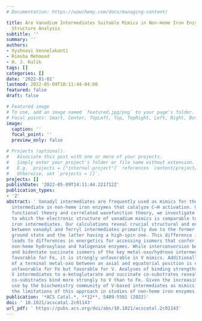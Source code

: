 ```yaml
---
# Documentation: https://wowchemy.com/docs/managing-content/

title: Are Vanadium Intermediates Suitable Mimics in Non-Heme Iron Enzymes? An Electronic
  Structure Analysis
subtitle: ''
summary: ''
authors:
- Vyshnavi Vennelakanti
- Rimsha Mehmood
- H. J. Kulik
tags: []
categories: []
date: '2022-01-01'
lastmod: 2022-05-09T10:11:44-04:00
featured: false
draft: false

# Featured image
# To use, add an image named `featured.jpg/png` to your page's folder.
# Focal points: Smart, Center, TopLeft, Top, TopRight, Left, Right, BottomLeft, Bottom, BottomRight.
image:
  caption: ''
  focal_point: ''
  preview_only: false

# Projects (optional).
#   Associate this post with one or more of your projects.
#   Simply enter your project's folder or file name without extension.
#   E.g. `projects = ["internal-project"]` references `content/project/deep-learning/index.md`.
#   Otherwise, set `projects = []`.
projects: []
publishDate: '2022-05-09T14:11:44.221712Z'
publication_types:
- '2'
abstract: ' Vanadyl intermediates are frequently used as mimics for the fleeting Fe(IV)═O
  intermediate in non-heme iron enzymes that catalyze C–H activation. Using density
  functional theory and correlated wavefunction theory, we investigate the degree
  to which the electronic structure of vanadium mimics is comparable to that of catalytic
  iron intermediates. Our calculations reveal crucial structural and energetic differences
  between vanadyl and ferryl intermediates primarily due to the former having a low-spin
  ground state and the latter having a high-spin one. This difference in spin state
  leads to differences in energetics for accessing isomers that confer activity in
  non-heme hydroxylase and halogenase enzymes. While interconversion between monodentate
  and bidentate succinate isomers of the key metal-oxo/hydroxo intermediates is energetically
  favorable for Fe, it is strongly unfavorable in V mimics. Additionally, isomerization
  of a terminal metal-oxo between an axial and equatorial position is energetically
  unfavorable for Fe but favorable for V. Analyses of binding strengths of Fe and
  V intermediates to α-ketoglutarate and succinate co-substrates reveal that both
  co-substrates bind more strongly to V than to Fe. Given the increasingly frequent
  use by the biochemistry community of V-based intermediates as mimics, our work highlights
  the limitations of this approach in studies of non-heme iron enzymes.'
publication: '*ACS Catal.*, **12**, 5489-5501 (2022)'
doi: ' 10.1021/acscatal.2c01143'
url_pdf: ' https://pubs.acs.org/doi/abs/10.1021/acscatal.2c01143'
---
```

